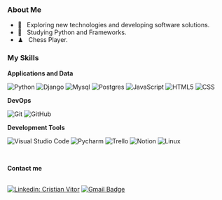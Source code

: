 <h3> About Me </h3>

- 🤔 &nbsp; 
Exploring new technologies and developing software solutions.
- 🌱 &nbsp; Studying Python and Frameworks.
- ♟ &nbsp; Chess Player.

<h3> My Skills </h3>

**Applications and Data**

  ![Python](https://img.shields.io/badge/Python-3776AB?style=for-the-badge&logo=python&logoColor=white)
  ![Django](https://img.shields.io/badge/Django-092E20?style=for-the-badge&logo=django&logoColor=white)
  ![Mysql](https://img.shields.io/badge/MySQL-00000F?style=for-the-badge&logo=mysql&logoColor=white)
  ![Postgres](https://img.shields.io/badge/PostgreSQL-316192?style=for-the-badge&logo=postgresql&logoColor=white)
  ![JavaScript](https://img.shields.io/badge/JavaScript-323330?style=for-the-badge&logo=javascript&logoColor=F7DF1E)
  ![HTML5](https://img.shields.io/badge/HTML5-E34F26?style=for-the-badge&logo=html5&logoColor=white)
  ![CSS](https://img.shields.io/badge/CSS3-1572B6?style=for-the-badge&logo=css3&logoColor=white)

**DevOps**

  ![Git](https://img.shields.io/badge/GIT-E44C30?style=for-the-badge&logo=git&logoColor=white)
  ![GitHub](https://img.shields.io/badge/GitHub-100000?style=for-the-badge&logo=github&logoColor=white)

**Development Tools**

  ![Visual Studio Code](https://img.shields.io/badge/Visual_Studio_Code-0078D4?style=for-the-badge&logo=visual%20studio%20code&logoColor=white)
  ![Pycharm](https://img.shields.io/badge/PyCharm-000000.svg?&style=for-the-badge&logo=PyCharm&logoColor=white)
  ![Trello](https://img.shields.io/badge/Trello-0052CC?style=for-the-badge&logo=trello&logoColor=white)
  ![Notion](https://img.shields.io/badge/Notion-000000?style=for-the-badge&logo=notion&logoColor=white)
  ![Linux](https://img.shields.io/badge/Linux_Mint-87CF3E?style=for-the-badge&logo=linux-mint&logoColor=white)

<br/>

**Contact me**
<br/>
<br/>

[![Linkedin: Cristian Vitor](https://img.shields.io/badge/-cristianvitor01-blue?style=flat-square&logo=Linkedin&logoColor=white&link=https://www.linkedin.com/in/cristian-vitor-bb04b7202/)](https://www.linkedin.com/in/cristian-vitor-bb04b7202/)
[![Gmail Badge](https://img.shields.io/badge/-cristianvitoralves@gmail.com-006bed?style=flat-square&logo=Gmail&logoColor=white&link=mailto:cristianvitoralves@gmail.com)](mailto:cristianvitoralves@gmail.com)
